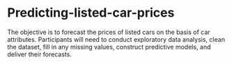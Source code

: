# Predicting-listed-car-prices
The objective is to forecast the prices of listed cars on the basis of car attributes. Participants will need to conduct exploratory data analysis, clean the dataset, fill in any missing values, construct predictive models, and deliver their forecasts.
